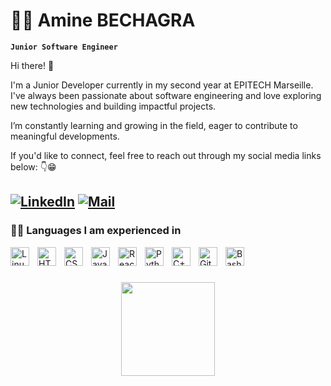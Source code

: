 # 👨‍💻 Amine BECHAGRA

**`Junior Software Engineer`**

Hi there! 👋 

I'm a Junior Developer currently in my second year at EPITECH Marseille. I've always been passionate about software engineering and love exploring new technologies and building impactful projects.

I’m constantly learning and growing in the field, eager to contribute to meaningful developments.

If you'd like to connect, feel free to reach out through my social media links below: 👇😁

[![LinkedIn](https://img.shields.io/badge/LinkedIn-0077B5?style=for-the-badge&logo=linkedin&logoColor=white)](https://www.linkedin.com/in/amine-bechagra-59ab872b4/)
[![Mail](https://img.shields.io/badge/Gmail-D14836?style=for-the-badge&logo=gmail&logoColor=white)](mailto:amine.bechagra@epitech.eu)
---

### 👨‍💻 Languages I am experienced in

<img align="left" alt="Linux" width="30px" style="padding-right:10px;" src="https://cdn.jsdelivr.net/gh/devicons/devicon/icons/linux/linux-original.svg" />
<img align="left" alt="HTML" width="30px" style="padding-right:10px;" src="https://cdn.jsdelivr.net/gh/devicons/devicon/icons/html5/html5-plain.svg" />
<img align="left" alt="CSS" width="30px" style="padding-right:10px;" src="https://cdn.jsdelivr.net/gh/devicons/devicon/icons/css3/css3-plain.svg" />
<img align="left" alt="JavaScript" width="30px" style="padding-right:10px;" src="https://cdn.jsdelivr.net/gh/devicons/devicon/icons/javascript/javascript-plain.svg" />
<img align="left" alt="React" width="30px" style="padding-right:10px;" src="https://cdn.jsdelivr.net/gh/devicons/devicon/icons/react/react-original.svg" />
<img align="left" alt="Python" width="30px" style="padding-right:10px;" src="https://cdn.jsdelivr.net/gh/devicons/devicon/icons/python/python-plain.svg" />
<img align="left" alt="C++" width="30px" style="padding-right:10px;" src="https://cdn.jsdelivr.net/gh/devicons/devicon/icons/cplusplus/cplusplus-line.svg" />
<img align="left" alt="GitHub" width="30px" style="padding-right:10px;" src="https://cdn.jsdelivr.net/gh/devicons/devicon/icons/github/github-original.svg" />
<img align="left" alt="Bash" width="30px" style="padding-right:10px;" src="https://cdn.jsdelivr.net/gh/devicons/devicon/icons/bash/bash-original.svg" />
<br />

#

<p align="center">
  <img height="150" src="https://github-readme-stats.vercel.app/api?username=tawon13&count_private=true&show_icons=true&theme=dracula&include_all_commits=true"/>
  </p><br>
 
